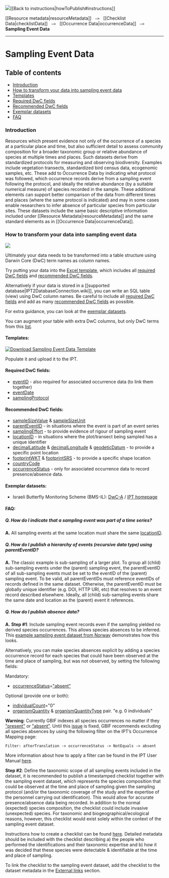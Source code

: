 <img src='https://github.com/gbif/ipt/wiki/gbif-ipt-docs/ipt2/arrow-back-24.png' />[[Back to instructions|howToPublish#instructions]]

[[Resource metadata|resourceMetadata]] &nbsp;&nbsp;``—>``&nbsp;&nbsp; [[Checklist Data|checklistData]] &nbsp;&nbsp;``—>``&nbsp;&nbsp; [[Occurrence Data|occurrenceData]] &nbsp;&nbsp;``—>``&nbsp;&nbsp; **Sampling Event Data**

---

# Sampling Event Data

## Table of contents
+ [Introduction](samplingEventData#introduction)
+ [How to transform your data into sampling event data](samplingEventData#how-to-transform-your-data-into-sampling-event-data)
+ [Templates](samplingEventData#templates)
+ [Required DwC fields](samplingEventData#required-dwc-fields)
+ [Recommended DwC fields](samplingEventData#recommended-dwc-fields)
+ [Exemplar datasets](samplingEventData#exemplar-datasets)
+ [FAQ](samplingEventData#faq)

### Introduction
Resources which present evidence not only of the occurrence of a species at a particular place and time, but also sufficient detail to assess community composition for a broader taxonomic group or relative abundance of species at multiple times and places.  Such datasets derive from standardized protocols for measuring and observing biodiversity.  Examples include vegetation transects, standardized bird census data, ecogenomic samples, etc. These add to Occurrence Data by indicating what protocol was followed, which occurrence records derive from a sampling event following the protocol, and ideally the relative abundance (by a suitable numerical measure) of species recorded in the sample.  These additional elements can support better comparison of the data from different times and places (where the same protocol is indicated) and may in some cases enable researchers to infer absence of particular species from particular sites. These datasets include the same basic descriptive information included under [[Resource Metadata|resourceMetadata]] and the same standard elements as in [[Occurrence Data|occurrenceData]].

### How to transform your data into sampling event data

<img src='https://github.com/gbif/ipt/wiki/gbif-ipt-docs/ipt2/flow-sed.png' />

Ultimately your data needs to be transformed into a table structure using Darwin Core (DwC) term names as column names. 

Try putting your data into the [Excel template](samplingEventData#template), which includes all [required DwC fields](samplingEventData#required-dwc-fields) and [recommended DwC fields](samplingEventData#recommended-dwc-fields). 

Alternatively if your data is stored in a [[supported database|IPT2DatabaseConnection.wiki]], you can write an SQL table (view) using DwC column names. Be careful to include all [required DwC fields](samplingEventData#required-dwc-fields) and add as many [recommended DwC fields](samplingEventData#recommended-dwc-fields) as possible. 

For extra guidance, you can look at the [exemplar datasets](samplingEventData#exemplar-datasets). 

You can augment your table with extra DwC columns, but only DwC terms from this [list](http://rs.gbif.org/core/dwc_event_2015_05_29.xml).

#### Templates: 
[![Download Sampling Event Data Template][2]][1]

Populate it and upload it to the IPT.

  [1]: https://github.com/gbif/ipt/wiki/gbif-ipt-docs/downloads/event_ipt_template_v2.xlsx
  [2]: https://github.com/gbif/ipt/wiki/gbif-ipt-docs/ipt2/excel-template.png (Download Sampling Event Data Template)
  [3]: https://github.com/gbif/ipt/wiki/gbif-ipt-docs/downloads/event_ipt_template_v2_sample_data.xlsx
  [4]: https://github.com/gbif/ipt/wiki/gbif-ipt-docs/ipt2/excel-template-data.png (Download Sampling Event Data Template)

#### Required DwC fields: 
* [eventID](http://rs.tdwg.org/dwc/terms/#eventID) - also required for associated occurrence data (to link them together)
* [eventDate](http://rs.tdwg.org/dwc/terms/#eventDate)
* [samplingProtocol](http://rs.tdwg.org/dwc/terms/#samplingProtocol)

#### Recommended DwC fields: 
* [sampleSizeValue](http://rs.tdwg.org/dwc/terms/#sampleSizeValue) & [sampleSizeUnit](http://rs.tdwg.org/dwc/terms/#sampleSizeUnit)
* [parentEventID](http://rs.tdwg.org/dwc/terms/#parentEventID) - in situations where the event is part of an event series
* [samplingEffort](http://rs.tdwg.org/dwc/terms/#samplingEffort) - to provide evidence of rigour of sampling event
* [locationID](http://rs.tdwg.org/dwc/terms/#locationID) - in situations where the plot/transect being sampled has a unique identifier
* [decimalLatitude](http://rs.tdwg.org/dwc/terms/#decimalLatitude) & [decimalLongitude](http://rs.tdwg.org/dwc/terms/#decimalLongitude) & [geodeticDatum](http://rs.tdwg.org/dwc/terms/#geodeticDatum) - to provide a specific point location
* [footprintWKT](http://rs.tdwg.org/dwc/terms/#footprintWKT) & [footprintSRS](http://rs.tdwg.org/dwc/terms/#footprintSRS) - to provide a specific shape location
* [countryCode](http://rs.tdwg.org/dwc/terms/#countryCode)
* [occurrenceStatus](http://rs.tdwg.org/dwc/terms/#occurrenceStatus) - only for associated occurrence data to record presence/absence data.

#### Exemplar datasets: 
* Israeli Butterfly Monitoring Scheme (BMS-IL): [DwC-A](http://cloud.gbif.org/eubon/archive.do?r=butterflies-monitoring-scheme-il&v=6.12) / [IPT homepage](http://cloud.gbif.org/eubon/resource?r=butterflies-monitoring-scheme-il)

#### FAQ:

##### Q. How do I indicate that a sampling event was part of a time series?

**A.** All sampling events at the same location must share the same [locationID](http://rs.tdwg.org/dwc/terms/#locationID).

##### Q. How do I publish a hierarchy of events (recursive data type) using parentEventID?

**A.** The classic example is sub-sampling of a larger plot. To group all (child) sub-sampling events under the (parent) sampling event, the parentEventID of all sub-sampling events must be set to the eventID of the (parent) sampling event. To be valid, all parentEventIDs must reference eventIDs of records defined in the same dataset. Otherwise, the parentEventID must be globally unique identifier (e.g. DOI, HTTP URI, etc) that resolves to an event record described elsewhere. Ideally, all (child) sub-sampling events share the same date and location as the (parent) event it references. 

##### Q. How do I publish absence data?

**A.** **Step #1**: Include sampling event records even if the sampling yielded no derived species occurrences. This allows species absences to be inferred. This [example sampling event dataset from Norway](http://gbif.vm.ntnu.no/ipt/resource?r=lepidurus-arcticus-survey_northeast-greenland_2013) demonstrates how this looks.  

Alternatively, you can make species absences explicit by adding a species occurrence record for each species that could have been observed at the time and place of sampling, but was not observed, by setting the following fields:

Mandatory:
* [occurrenceStatus](http://rs.tdwg.org/dwc/terms/#occurrenceStatus)=["absent"](http://rs.gbif.org/vocabulary/gbif/occurrence_status.xml)

Optional (provide one or both):
* [individualCount](http://rs.tdwg.org/dwc/terms/#individualCount)="0"
* [organismQuantity](http://rs.tdwg.org/dwc/terms/#organismQuantity) & [organismQuantityType](http://rs.tdwg.org/dwc/terms/#organismQuantityType) pair. "e.g. 0 individuals"

**Warning**: Currently GBIF indexes all species occurrences no matter if they ["present"](http://rs.gbif.org/vocabulary/gbif/occurrence_status.xml) or ["absent"](http://rs.gbif.org/vocabulary/gbif/occurrence_status.xml). Until this [issue](http://dev.gbif.org/issues/browse/POR-2864) is fixed, GBIF recommends excluding all species absences by using the following filter on the IPT’s Occurrence Mapping page:

```Filter: afterTranslation -> occurrenceStatus -> NotEquals -> absent```

More information about how to apply a filter can be found in the IPT User Manual [here](https://github.com/gbif/ipt/wiki/IPT2ManualNotes.wiki#data-mapping-detail-page).

**Step #2**: Define the taxonomic scope of all sampling events included in the dataset, it is recommended to publish a timestamped checklist together with the sampling event dataset, which represents the species composition that could be observed at the time and place of sampling given the sampling protocol (and/or the taxonomic coverage of the study and the expertise of the personnel carrying out identification). This would allow for accurate presence/absence data being recorded. In addition to the normal (expected) species composition, the checklist could include invasive (unexpected) species. For taxonomic and biogeographical/ecological reasons, however, this checklist would exist solely within the context of the sampling event dataset. 

Instructions how to create a checklist can be found [here](https://github.com/gbif/ipt/wiki/checklistData). Detailed metadata should be included with the checklist describing a) the people who performed the identifications and their taxonomic expertise and b) how it was decided that these species were detectable & identifiable at the time and place of sampling.

To link the checklist to the sampling event dataset, add the checklist to the dataset metadata in the [External links](https://github.com/gbif/ipt/wiki/IPT2ManualNotes.wiki#external-links) section. 